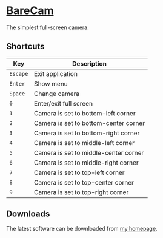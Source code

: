 [BareCam](https://medo64.com/barecam/)
======================================

The simplest full-screen camera.


## Shortcuts

| Key               | Description                                            |
|-------------------|--------------------------------------------------------|
| `Escape`          | Exit application                                       |
| `Enter`           | Show menu                                              |
| `Space`           | Change camera                                          |
| `0`               | Enter/exit full screen                                 |
| `1`               | Camera is set to bottom-left corner                    |
| `2`               | Camera is set to bottom-center corner                  |
| `3`               | Camera is set to bottom-right corner                   |
| `4`               | Camera is set to middle-left corner                    |
| `5`               | Camera is set to middle-center corner                  |
| `6`               | Camera is set to middle-right corner                   |
| `7`               | Camera is set to top-left corner                       |
| `8`               | Camera is set to top-center corner                     |
| `9`               | Camera is set to top-right corner                      |


## Downloads

The latest software can be downloaded from [my homepage](https://medo64.com/barecam/).
